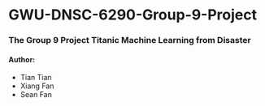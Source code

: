 # GWU-DNSC-6290-Group-9-Project
### The Group 9 Project Titanic Machine Learning from Disaster
#### Author: 
 - Tian Tian
 - Xiang Fan
 - Sean Fan

